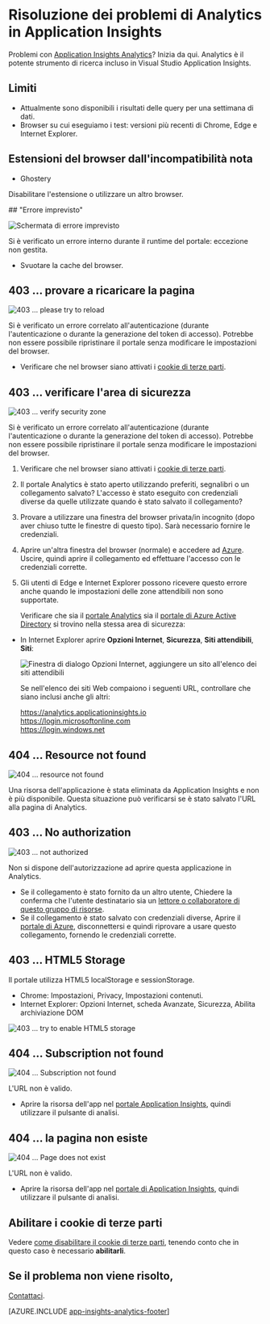 <properties 
	pageTitle="Risolvere i problemi di Analytics - Il potente strumento di ricerca di Application Insights | Microsoft Azure" 
	description="Problemi con Application Insights Analytics? Inizia da qui. " 
	services="application-insights" 
    documentationCenter=""
	authors="alancameronwills" 
	manager="douge"/>

<tags 
	ms.service="application-insights" 
	ms.workload="tbd" 
	ms.tgt_pltfrm="ibiza" 
	ms.devlang="na" 
	ms.topic="article" 
	ms.date="07/11/2016" 
	ms.author="awills"/>


# Risoluzione dei problemi di Analytics in Application Insights


Problemi con [Application Insights Analytics](app-insights-analytics.md)? Inizia da qui. Analytics è il potente strumento di ricerca incluso in Visual Studio Application Insights.



## Limiti

* Attualmente sono disponibili i risultati delle query per una settimana di dati.
* Browser su cui eseguiamo i test: versioni più recenti di Chrome, Edge e Internet Explorer.


## Estensioni del browser dall'incompatibilità nota

* Ghostery

Disabilitare l'estensione o utilizzare un altro browser.


##<a name="e-a"></a> "Errore imprevisto"

![Schermata di errore imprevisto](./media/app-insights-analytics-troubleshooting/010.png)

Si è verificato un errore interno durante il runtime del portale: eccezione non gestita.

* Svuotare la cache del browser.

## <a name="e-b"></a>403 ... provare a ricaricare la pagina

![403 \... please try to reload](./media/app-insights-analytics-troubleshooting/020.png)

Si è verificato un errore correlato all'autenticazione (durante l'autenticazione o durante la generazione del token di accesso). Potrebbe non essere possibile ripristinare il portale senza modificare le impostazioni del browser.

* Verificare che nel browser siano attivati i [cookie di terze parti](#cookies).


## <a name="authentication"></a>403 ... verificare l'area di sicurezza

![403 \... verify security zone](./media/app-insights-analytics-troubleshooting/030.png)

Si è verificato un errore correlato all'autenticazione (durante l'autenticazione o durante la generazione del token di accesso). Potrebbe non essere possibile ripristinare il portale senza modificare le impostazioni del browser.

1. Verificare che nel browser siano attivati i [cookie di terze parti](#cookies).

2. Il portale Analytics è stato aperto utilizzando preferiti, segnalibri o un collegamento salvato? L'accesso è stato eseguito con credenziali diverse da quelle utilizzate quando è stato salvato il collegamento?

2. Provare a utilizzare una finestra del browser privata/in incognito (dopo aver chiuso tutte le finestre di questo tipo). Sarà necessario fornire le credenziali.

2. Aprire un'altra finestra del browser (normale) e accedere ad [Azure](https://portal.azure.com). Uscire, quindi aprire il collegamento ed effettuare l'accesso con le credenziali corrette.

2. Gli utenti di Edge e Internet Explorer possono ricevere questo errore anche quando le impostazioni delle zone attendibili non sono supportate.

	Verificare che sia il [portale Analytics](https://analytics.applicationinsights.io) sia il [portale di Azure Active Directory](https://portal.azure.com) si trovino nella stessa area di sicurezza:

 * In Internet Explorer aprire **Opzioni Internet**, **Sicurezza**, **Siti attendibili**, **Siti**:

    ![Finestra di dialogo Opzioni Internet, aggiungere un sito all'elenco dei siti attendibili](./media/app-insights-analytics-troubleshooting/033.png)

    Se nell'elenco dei siti Web compaiono i seguenti URL, controllare che siano inclusi anche gli altri:

    https://analytics.applicationinsights.io<br/> https://login.microsoftonline.com<br/> https://login.windows.net


## <a name="e-d"></a>404 ... Resource not found

![404 \... resource not found](./media/app-insights-analytics-troubleshooting/040.png)

Una risorsa dell'applicazione è stata eliminata da Application Insights e non è più disponibile. Questa situazione può verificarsi se è stato salvato l'URL alla pagina di Analytics.


## <a name="e-e"></a>403 ... No authorization

![403 \... not authorized](./media/app-insights-analytics-troubleshooting/050.png)

Non si dispone dell'autorizzazione ad aprire questa applicazione in Analytics.

* Se il collegamento è stato fornito da un altro utente, Chiedere la conferma che l'utente destinatario sia un [lettore o collaboratore di questo gruppo di risorse](app-insights-resources-roles-access-control.md).
* Se il collegamento è stato salvato con credenziali diverse, Aprire il [portale di Azure](https://portal.azure.com), disconnettersi e quindi riprovare a usare questo collegamento, fornendo le credenziali corrette.

## <a name="html-storage"></a>403 ... HTML5 Storage

Il portale utilizza HTML5 localStorage e sessionStorage.

* Chrome: Impostazioni, Privacy, Impostazioni contenuti.
* Internet Explorer: Opzioni Internet, scheda Avanzate, Sicurezza, Abilita archiviazione DOM


![403 \... try to enable HTML5 storage](./media/app-insights-analytics-troubleshooting/060.png)

## <a name="e-g"></a>404 ... Subscription not found


![404 \... Subscription not found](./media/app-insights-analytics-troubleshooting/070.png)

L'URL non è valido.

* Aprire la risorsa dell'app nel [portale Application Insights](https://portal.azure.com), quindi utilizzare il pulsante di analisi.

## <a name="e-h"></a>404 ... la pagina non esiste

![404 \... Page does not exist](./media/app-insights-analytics-troubleshooting/080.png)

L'URL non è valido.

* Aprire la risorsa dell'app nel [portale di Application Insights](https://portal.azure.com), quindi utilizzare il pulsante di analisi.

## <a name="cookies"></a>Abilitare i cookie di terze parti

  Vedere [come disabilitare il cookie di terze parti](http://www.digitalcitizen.life/how-disable-third-party-cookies-all-major-browsers), tenendo conto che in questo caso è necessario **abilitarli**.

## <a name="e-x"></a>Se il problema non viene risolto,    

[Contattaci](app-insights-get-dev-support.md).
 
[AZURE.INCLUDE [app-insights-analytics-footer](../../includes/app-insights-analytics-footer.md)]

<!---HONumber=AcomDC_0713_2016-->